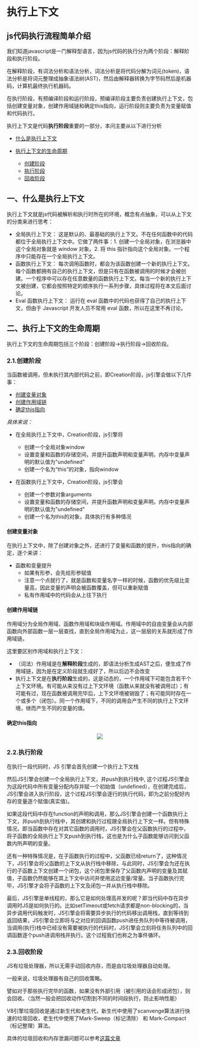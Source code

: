 # 执行上下文

## js代码执行流程简单介绍
我们知道javascript是一门解释型语言，因为js代码的执行分为两个阶段：解释阶段和执行阶段。

在解释阶段，有词法分析和语法分析，词法分析是将代码分解为词元(token)，语法分析是将词元整理成抽象语法树(AST)，然后由解释器转换为字节码然后是机器码，计算机最终执行机器码。

在执行阶段，有预编译阶段和运行阶段，预编译阶段主要负责创建执行上下文，包括创建变量对象，创建作用域链和确定this指向，运行阶段则主要负责为变量赋值和代码执行。

执行上下文是代码**执行阶段**重要的一部分，本问主要从以下进行分析
+ [什么是执行上下文](#一、什么是执行上下文)

+ [执行上下文的生命周期](#二、执行上下文的生命周期)
  + [创建阶段](#创建阶段)
  + [执行阶段](#执行阶段)
  + [回收阶段](#回收阶段)

## 一、什么是执行上下文
执行上下文就是js代码被解析和执行时所在的环境，概念有点抽象，可以从上下文的分类来进行思考：

+ 全局执行上下文： 这是默认的、最基础的执行上下文。不在任何函数中的代码都位于全局执行上下文中。它做了两件事：1. 创建一个全局对象，在浏览器中这个全局对象就是 window 对象。2. 将 this 指针指向这个全局对象。一个程序中只能存在一个全局执行上下文。
+ 函数执行上下文： 每次调用函数时，都会为该函数创建一个新的执行上下文。每个函数都拥有自己的执行上下文，但是只有在函数被调用的时候才会被创建。一个程序中可以存在任意数量的函数执行上下文。每当一个新的执行上下文被创建，它都会按照特定的顺序执行一系列步骤，具体过程将在本文后面讨论。
+ Eval 函数执行上下文： 运行在 eval 函数中的代码也获得了自己的执行上下文，但由于 Javascript 开发人员不常用 eval 函数，所以在这里不再讨论。

## 二、执行上下文的生命周期
执行上下文的生命周期包括三个阶段：创建阶段→执行阶段→回收阶段。

### 2.1.创建阶段
当函数被调用，但未执行其内部代码之前，即Creation阶段，js引擎会做以下几件事：
+ [创建变量对象](#创建变量对象)
+ [创建作用域链](#创建作用域链)
+ [确定this指向](#确定this指向)

*具体来说：*

+ 在全局执行上下文中，Creation阶段，js引擎将

  + 创建一个全局对象window
  + 设置变量和函数的存储空间，并提升函数声明和变量声明，内存中变量声明的默认值为"undefined"
  + 创建一个名为“this”的对象，指向window


+ 在函数执行上下文中，Creation阶段，js引擎会
  + 创建一个参数对象arguments
  + 设置变量和函数的存储空间，并提升函数声明和变量声明，内存中变量声明的默认值为"undefined"
  + 创建一个名为this的对象，具体执行有多种情况

#### 创建变量对象
在执行上下文中，除了创建对象之外，还进行了变量和函数的提升，this指向的确定，逐个来讲：
+ 函数和变量提升
  + 如果有形参，会先给形参赋值
  + 注意一个点就行了，就是函数和变量名字一样的时候，函数的优先级比变量高，因此变量的声明会被函数覆盖，但可以重新赋值
  + 私有作用域中的代码会从上往下执行


#### 创建作用域链
作用域分为全局作用域、函数作用域和块级作用域。作用域中的自由变量会从内部函数向外部函数一层一层查找，直到全局作用域为止，这一层层的关系就形成了作用域链。

这里要区别作用域和执行上下文：
+ （词法）作用域是在**解释阶段**生成的，即语法分析生成AST之后，便生成了作用域链，因为是在定义阶段就生成好了，所以后边不会改变
+ 执行上下文是在**执行阶段**生成的，这是动态的，一个作用域下可能包含若干个上下文环境。有可能从来没有过上下文环境（函数从来就没有被调用过）；有可能有过，现在函数被调用完毕后，上下文环境被销毁了；有可能同时存在一个或多个（闭包）。同一个作用域下，不同的调用会产生不同的执行上下文环境，继而产生不同的变量的值。

#### 确定this指向

<div align=center>
  <img src="./imgs/this指向.png">
</div>



### 2.2.执行阶段
在执行一段代码时，JS 引擎会首先创建一个执行上下文栈

然后JS引擎会创建一个全局执行上下文，并push到执行栈中, 这个过程JS引擎会为这段代码中所有变量分配内存并赋一个初始值（undefined），在创建完成后，JS引擎会进入执行阶段，这个过程JS引擎会逐行的执行代码，即为之前分配好内存的变量逐个赋值(真实值)。

如果这段代码中存在function的声明和调用，那么JS引擎会创建一个函数执行上下文，并push到执行栈中，其创建和执行过程跟全局执行上下文一样。但有特殊情况，即当函数中存在对其它函数的调用时，JS引擎会在父函数执行的过程中，将子函数的全局执行上下文push到执行栈，这也是为什么子函数能够访问到父函数内所声明的变量。

还有一种特殊情况是，在子函数执行的过程中，父函数已经return了，这种情况下，JS引擎会将父函数的上下文从执行栈中移除，与此同时，JS引擎会为还在执行的子函数上下文创建一个闭包，这个闭包里保存了父函数内声明的变量及其赋值，子函数仍然能够在其上下文中访问并使用这边变量/常量。当子函数执行完毕，JS引擎才会将子函数的上下文及闭包一并从执行栈中移除。

最后，JS引擎是单线程的，那么它是如何处理高并发的呢？即当代码中存在异步调用时JS是如何执行的。比如setTimeout或fetch请求都是non-blocking的，当异步调用代码触发时，JS引擎会将需要异步执行的代码移出调用栈，直到等待到返回结果，JS引擎会立即将与之对应的回调函数push进任务队列中等待被调用，当调用(执行)栈中已经没有需要被执行的代码时，JS引擎会立刻将任务队列中的回调函数逐个push进调用栈并执行。这个过程我们也称之为事件循环。

### 2.3.回收阶段
JS有垃圾处理器，所以无需手动回收内存，而是由垃圾处理器自动处理。

一般来说，垃圾处理器有自己的回收策略。

譬如对于那些执行完毕的函数，如果没有外部引用（被引用的话会形成闭包），则会回收。（当然一般会把回收动作切割到不同的时间段执行，防止影响性能）

V8引擎垃圾回收是通过新生代和老生代，新生代中使用了scanvenge算法进行快速的垃圾回收，老生代中使用了Mark-Sweep（标记清除） 和 Mark-Compact（标记整理）算法。

具体的垃圾回收和内存泄漏问题可以参考[这篇文章](https://cloud.tencent.com/developer/article/1462409)



